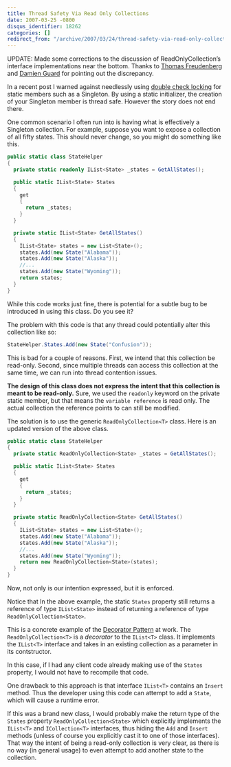 ```yaml
---
title: Thread Safety Via Read Only Collections
date: 2007-03-25 -0800
disqus_identifier: 18262
categories: []
redirect_from: "/archive/2007/03/24/thread-safety-via-read-only-collections.aspx/"
---
```


UPDATE: Made some corrections to the discussion of ReadOnlyCollection’s
interface implementations near the bottom. Thanks to [Thomas
Freudenberg](http://thomasfreudenberg.com/ "Thomas Freudenberg") and
[Damien Guard](http://www.damieng.com/blog/ "Damien Guard") for pointing
out the discrepancy.

In a recent post I warned against needlessly using [double check
locking](https://haacked.com/archive/2007/03/19/double-check-locking-and-other-premature-optimizations-can-shoot-you.aspx "Double Check Locking")
for static members such as a Singleton. By using a static initializer,
the creation of your Singleton member is thread safe. However the story
does not end there.

One common scenario I often run into is having what is effectively a
Singleton collection. For example, suppose you want to expose a
collection of all fifty states. This should never change, so you might
do something like this.

```csharp
public static class StateHelper
{
  private static readonly IList<State> _states = GetAllStates();

  public static IList<State> States
  {
    get
    {
      return _states;
    }
  }

  private static IList<State> GetAllStates()
  {
    IList<State> states = new List<State>();
    states.Add(new State("Alabama"));
    states.Add(new State("Alaska"));
    //...
    states.Add(new State("Wyoming"));
    return states;
  }
}
```

While this code works just fine, there is potential for a subtle bug to
be introduced in using this class. Do you see it?

The problem with this code is that any thread could potentially alter
this collection like so:

```csharp
StateHelper.States.Add(new State("Confusion"));
```

This is bad for a couple of reasons. First, we intend that this
collection be read-only. Second, since multiple threads can access this
collection at the same time, we can run into thread contention issues.

**The design of this class does not express the intent that this
collection is meant to be read-only.** Sure, we used the `readonly`
keyword on the private static member, but that means the
`variable reference` is read only. The actual collection the reference
points to can still be modified.

The solution is to use the generic `ReadOnlyCollection<T>` class. Here
is an updated version of the above class.

```csharp
public static class StateHelper
{
  private static ReadOnlyCollection<State> _states = GetAllStates();

  public static IList<State> States
  {
    get
    {
      return _states;
    }
  }

  private static ReadOnlyCollection<State> GetAllStates()
  {
    IList<State> states = new List<State>();
    states.Add(new State("Alabama"));
    states.Add(new State("Alaska"));
    //...
    states.Add(new State("Wyoming"));
    return new ReadOnlyCollection<State>(states);
  }
}
```

Now, not only is our intention expressed, but it is enforced.

Notice that In the above example, the static `States` property still
returns a reference of type `IList<State>` instead of returning a
reference of type `ReadOnlyCollection<State>`.

This is a concrete example of the [Decorator
Pattern](http://en.wikipedia.org/wiki/Decorator_pattern "Decorator Pattern")
at work. The `ReadOnlyCollection<T>` is a *decorator* to the `IList<T>`
class. It implements the `IList<T>` interface and takes in an existing
collection as a parameter in its contstructor.

In this case, if I had any client code already making use of the
`States` property, I would not have to recompile that code.

One drawback to this approach is that interface `IList<T>` contains
an `Insert` method. Thus the developer using this code can attempt to
add a `State`, which will cause a runtime error.

If this was a brand new class, I would probably make the return type of
the `States` property `ReadOnlyCollection<State>` which explicitly
implements the `IList<T>` and `ICollection<T>` interfaces, thus hiding
the `Add` and `Insert` methods (unless of course you explicitly cast it
to one of those interfaces). That way the intent of being a read-only
collection is very clear, as there is no way (in general usage) to even
attempt to add another state to the collection.

